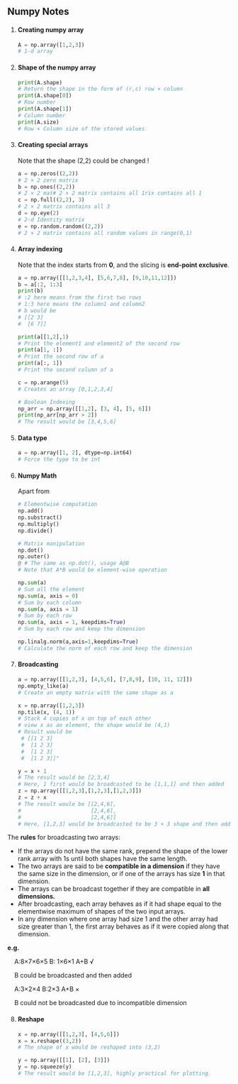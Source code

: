 ## Numpy Notes

1. #### **Creating numpy array**
   
   ```python
   A = np.array([1,2,3])
   # 1-d array
   ```

2. #### **Shape of the numpy array**
   
   ```python
   print(A.shape)
   # Return the shape in the form of (r,c) row × column 
   print(A.shape[0])
   # Row number
   print(A.shape[1])
   # Column number
   print(A.size)
   # Row × Column size of the stored values
   ```

3. #### **Creating special arrays**
   
   Note that the shape (2,2) could be changed !
   
   ```python
   a = np.zeros((2,2))
   # 2 × 2 zero matrix
   b = np.ones((2,2))
   # 2 × 2 mat# 2 × 2 matrix contains all 1rix contains all 1
   c = np.full((2,2), 3)
   # 2 × 2 matrix contains all 3
   d = np.eye(2)
   # 2-d Identity matrix
   e = np.random.random((2,2))
   # 2 × 2 matrix contains all random values in range(0,1)
   ```

4. #### **Array indexing**
   
   Note that the index starts from **0**, and the slicing is **end-point exclusive**.
   
   ```python
   a = np.array([[1,2,3,4], [5,6,7,8], [9,10,11,12]])
   b = a[:2, 1:3]
   print(b)
   # :2 here means from the first two rows
   # 1:3 here means the column1 and column2
   # b would be  
   # [[2 3]
   #  [6 7]]
   
   print(a[[1,2],1)
   # Print the element1 and element2 of the second row
   print(a[1, :])
   # Print the second row of a
   print(a[:, 1])
   # Print the second column of a
   
   c = np.arange(5)
   # Creates an array [0,1,2,3,4]
   
   # Boolean Indexing
   np_arr = np.array([[1,2], [3, 4], [5, 6]])
   print(np_arr[np_arr > 2])
   # The result would be [3,4,5,6]
   ```

5. #### **Data type**
   
   ```python
   a = np.array([1, 2], dtype=np.int64)
   # Force the type to be int
   ```

6. #### **Numpy Math**
   
   Apart from 
   
   ```python
   # Elementwise computation
   np.add()
   np.substract()
   np.multiply()
   np.divide()
   
   # Matrix manipulation
   np.dot()
   np.outer()
   @ # The same as np.dot(), usage A@B
   # Note that A*B would be element-wise operation
   
   np.sum(a)
   # Sum all the element 
   np.sum(a, axis = 0)
   # Sum by each column
   np.sum(a, axis = 1)
   # Sum by each row
   np.sum(a, axis = 1, keepdims=True)
   # Sum by each row and keep the dimension
   
   np.linalg.norm(a,axis=1,keepdims=True)
   # Calculate the norm of each row and keep the dimension
   ```

7. #### **Broadcasting**
   
   ```python
   a = np.array([[1,2,3], [4,5,6], [7,8,9], [10, 11, 12]])
   np.empty_like(a)
   # Create an empty matrix with the same shape as a
   
   x = np.array([1,2,3])
   np.tile(x, (4, 1))
   # Stack 4 copies of x on top of each other
   # view x as an element, the shape would be (4,1)
   # Result would be 
    # [[1 2 3]
    #  [1 2 3]
    #  [1 2 3]
    #  [1 2 3]]"
   
   y = x + 1
   # The result would be [2,3,4]
   # Here, 1 first would be broadcasted to be [1,1,1] and then added
   z = np.array([[1,2,3],[1,2,3],[1,2,3]])
   z = z + x
   # The result woule be [[2,4,6],
   #                      [2,4,6],
   #                      [2,4,6]]
   # Here, [1,2,3] would be broadcasted to be 3 × 3 shape and then added.
   ```

The **rules** for broadcasting two arrays:

- If the arrays do not have the same rank, prepend the shape of the lower rank array with 1s until both shapes have the same length.
- The two arrays are said to be **compatible in a dimension** if they have the same size in the dimension, or if one of the arrays has size **1** in that dimension.
- The arrays can be broadcast together if they are compatible in **all dimensions.**
- After broadcasting, each array behaves as if it had shape equal to the elementwise maximum of shapes of the two input arrays.
- In any dimension where one array had size 1 and the other array had size greater than 1, the first array behaves as if it were copied along that dimension.

**e.g.**

    A:8×7×6×5  B: 1×6×1 A+B √  

    B could be broadcasted and then added



    A:3×2×4  B:2×3 A+B × 

    B could not be broadcasted due to incompatible dimension 

8. #### **Reshape**
   
   ```python
   x = np.array([[1,2,3], [4,5,6]])
   x = x.reshape((3,2))
   # The shape of x would be reshaped into (3,2)
   
   y = np.array([[1], [2], [3]])
   y = np.squeeze(y)
   # The result would be [1,2,3], highly practical for plotting.
   ```



























